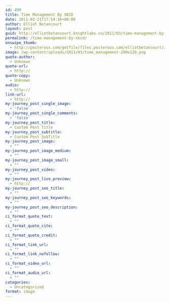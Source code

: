 ```yaml
---
id: 499
title: Time Management By XKCD
date: 2011-03-21T17:54:16+00:00
author: Elliot Betancourt
layout: post
guid: http://elliotbetancourt.knightlabs.co/2011/03/time-management-by-xkcd/
permalink: /time-management-by-xkcd/
onswipe_thumb:
  - http://posterous.com/getfile/files.posterous.com/elliotbetancourt/JHteBvmezJumhkevDJhcgdcstGdCqrGiuIjxCBdkwgswodbpIaDAoFmFfECH/media_httpimgsxkcdcom_fsyiz.png.scaled500.png
image: /wp-content/uploads/2011/03/time_management-280x120.png
quote-author:
  - Unknown
quote-url:
  - http://
quote-copy:
  - Unknown
audio:
  - http://
link-url:
  - http://
my-journey_post_single_image:
  - 'false'
my-journey_post_single_comments:
  - 'false'
my-journey_post_title:
  - Custom Post Title
my-journey_post_subtitle:
  - Custom Post SubTitle
my-journey_post_image:
  - ""
my-journey_post_image_medium:
  - ""
my-journey_post_image_small:
  - ""
my-journey_post_video:
  - ""
my-journey_post_live_preview:
  - http://
my-journey_post_seo_title:
  - ""
my-journey_post_seo_keywords:
  - ""
my-journey_post_seo_description:
  - ""
ci_format_quote_text:
  - ""
ci_format_quote_cite:
  - ""
ci_format_quote_credit:
  - ""
ci_format_link_url:
  - ""
ci_format_link_nofollow:
  - ""
ci_format_video_url:
  - ""
ci_format_audio_url:
  - ""
categories:
  - Uncategorized
format: image
---
```

